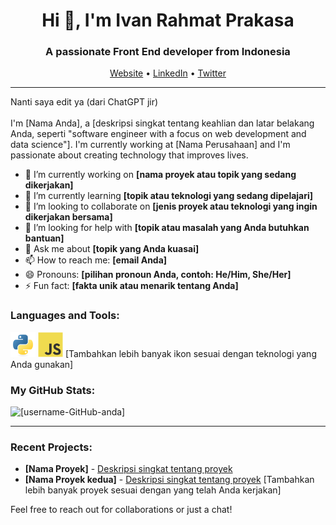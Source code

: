<h1 align="center">Hi 👋, I'm Ivan Rahmat Prakasa</h1>
<h3 align="center">A passionate Front End developer from Indonesia</h3>

<p align="center">
  <a href="[link-website-anda]">Website</a> •
  <a href="https://www.linkedin.com/in/ivan-rahmat-prakasa-450737308">LinkedIn</a> •
  <a href="https://twitter.com/[username-twitter-anda]">Twitter</a>
</p>

---

Nanti saya edit ya (dari ChatGPT jir) 
<br><br>
I'm [Nama Anda], a [deskripsi singkat tentang keahlian dan latar belakang Anda, seperti "software engineer with a focus on web development and data science"]. I'm currently working at [Nama Perusahaan] and I'm passionate about creating technology that improves lives.

- 🔭 I’m currently working on **[nama proyek atau topik yang sedang dikerjakan]**
- 🌱 I’m currently learning **[topik atau teknologi yang sedang dipelajari]**
- 👯 I’m looking to collaborate on **[jenis proyek atau teknologi yang ingin dikerjakan bersama]**
- 🤔 I’m looking for help with **[topik atau masalah yang Anda butuhkan bantuan]**
- 💬 Ask me about **[topik yang Anda kuasai]**
- 📫 How to reach me: **[email Anda]**
- 😄 Pronouns: **[pilihan pronoun Anda, contoh: He/Him, She/Her]**
- ⚡ Fun fact: **[fakta unik atau menarik tentang Anda]**

### Languages and Tools:
<p align="left">
  <img src="https://raw.githubusercontent.com/devicons/devicon/master/icons/python/python-original.svg" alt="python" width="40" height="40"/>
  <img src="https://raw.githubusercontent.com/devicons/devicon/master/icons/javascript/javascript-original.svg" alt="javascript" width="40" height="40"/>
  [Tambahkan lebih banyak ikon sesuai dengan teknologi yang Anda gunakan]
</p>

### My GitHub Stats:
<p><img src="https://github-readme-stats.vercel.app/api?username=[username-GitHub-anda]&show_icons=true&locale=en" alt="[username-GitHub-anda]" /></p>

---

### Recent Projects:
- **[Nama Proyek]** - [Deskripsi singkat tentang proyek](link-ke-repo)
- **[Nama Proyek kedua]** - [Deskripsi singkat tentang proyek](link-ke-repo)
[Tambahkan lebih banyak proyek sesuai dengan yang telah Anda kerjakan]

Feel free to reach out for collaborations or just a chat!


